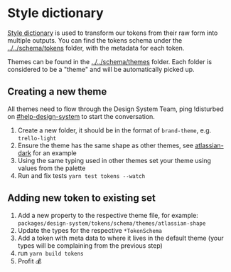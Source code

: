 # Style dictionary

[Style dictionary](https://amzn.github.io/style-dictionary) is used to transform our tokens from
their raw form into multiple outputs. You can find the tokens schema under the
[../../schema/tokens](../../schema/tokens) folder, with the metadata for each token.

Themes can be found in the [../../schema/themes](../../schema/themes) folder. Each folder is
considered to be a "theme" and will be automatically picked up.

## Creating a new theme

All themes need to flow through the Design System Team, ping !disturbed on
[#help-design-system](https://atlassian.slack.com/archives/CFJ9DU39U) to start the conversation.

1. Create a new folder, it should be in the format of `brand-theme`, e.g. `trello-light`
1. Ensure the theme has the same shape as other themes, see
   [atlassian-dark](../../schema/themes/atlassian-dark) for an example
1. Using the same typing used in other themes set your theme using values from the palette
1. Run and fix tests `yarn test tokens --watch`

## Adding new token to existing set

1. Add a new property to the respective theme file, for example:
   `packages/design-system/tokens/schema/themes/atlassian-shape`
1. Update the types for the respective `*TokenSchema`
1. Add a token with meta data to where it lives in the default theme (your types will be complaining
   from the previous step)
1. run `yarn build tokens`
1. Profit 💰
